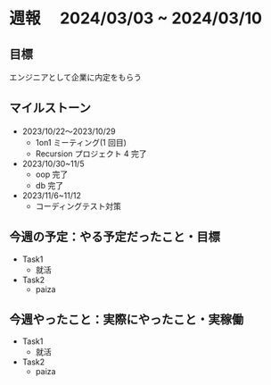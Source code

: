 # 週報　 2024/03/03 ~ 2024/03/10

## 目標

エンジニアとして企業に内定をもらう

## マイルストーン

- 2023/10/22〜2023/10/29
  - 1on1 ミーティング(1 回目)
  - Recursion プロジェクト 4 完了
- 2023/10/30~11/5
  - oop 完了
  - db 完了
- 2023/11/6~11/12
  - コーディングテスト対策

## 今週の予定：やる予定だったこと・目標

- Task1
  - 就活
- Task2
  - paiza

## 今週やったこと：実際にやったこと・実稼働
- Task1
  - 就活
- Task2
  - paiza
